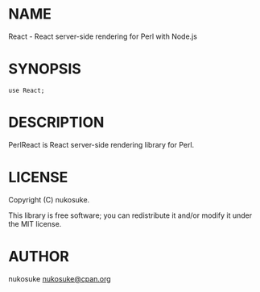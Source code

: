 # NAME

React - React server-side rendering for Perl with Node.js

# SYNOPSIS

    use React;

# DESCRIPTION

PerlReact is React server-side rendering library for Perl.

# LICENSE

Copyright (C) nukosuke.

This library is free software; you can redistribute it and/or modify
it under the MIT license.

# AUTHOR

nukosuke <nukosuke@cpan.org>
